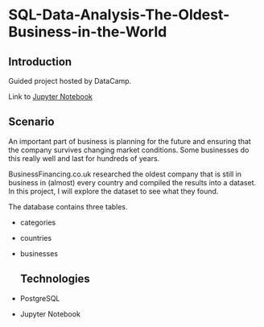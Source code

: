 # SQL-Data-Analysis-The-Oldest-Business-in-the-World

## Introduction

Guided project hosted by DataCamp.

Link to [Jupyter Notebook](https://github.com/DazhonH/SQL-Data-Analysis-The-Oldest-Business-in-the-World/blob/main/notebook.ipynb)

## Scenario

An important part of business is planning for the future and ensuring that the company survives changing market conditions. Some businesses do this really well and last for hundreds of years.

BusinessFinancing.co.uk researched the oldest company that is still in business in (almost) every country and compiled the results into a dataset. In this project, I will explore the dataset to see what they found.

The database contains three tables.

* categories

* countries

* businesses

  ## Technologies

* PostgreSQL

* Jupyter Notebook 


